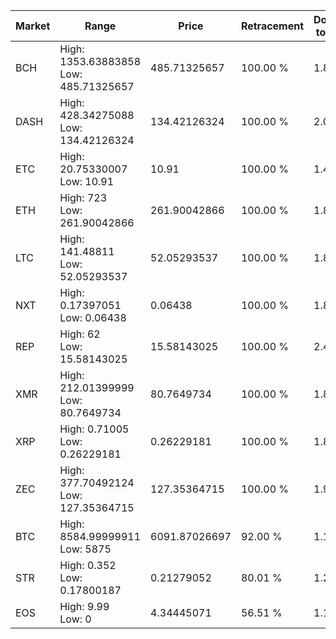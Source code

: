 | Market | Range | Price| Retracement | Doubles to 50% |
| --- | --- | --- | --- | --- |
| BCH | High: 1353.63883858<br />Low: 485.71325657 | 485.71325657 | 100.00 % | 1.89 |
| DASH | High: 428.34275088<br />Low: 134.42126324 | 134.42126324 | 100.00 % | 2.09 |
| ETC | High: 20.75330007<br />Low: 10.91 | 10.91 | 100.00 % | 1.45 |
| ETH | High: 723<br />Low: 261.90042866 | 261.90042866 | 100.00 % | 1.88 |
| LTC | High: 141.48811<br />Low: 52.05293537 | 52.05293537 | 100.00 % | 1.86 |
| NXT | High: 0.17397051<br />Low: 0.06438 | 0.06438 | 100.00 % | 1.85 |
| REP | High: 62<br />Low: 15.58143025 | 15.58143025 | 100.00 % | 2.49 |
| XMR | High: 212.01399999<br />Low: 80.7649734 | 80.7649734 | 100.00 % | 1.81 |
| XRP | High: 0.71005<br />Low: 0.26229181 | 0.26229181 | 100.00 % | 1.85 |
| ZEC | High: 377.70492124<br />Low: 127.35364715 | 127.35364715 | 100.00 % | 1.98 |
| BTC | High: 8584.99999911<br />Low: 5875 | 6091.87026697 | 92.00 % | 1.19 |
| STR | High: 0.352<br />Low: 0.17800187 | 0.21279052 | 80.01 % | 1.25 |
| EOS | High: 9.99<br />Low: 0 | 4.34445071 | 56.51 % | 1.15 |
